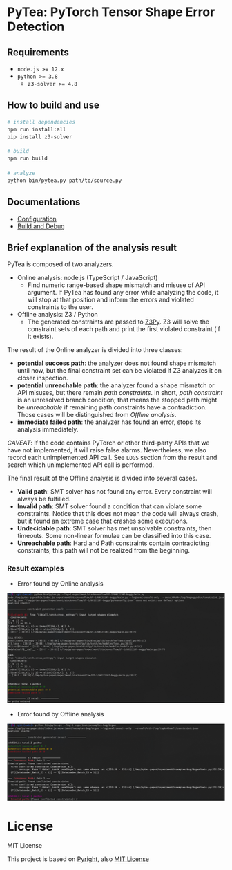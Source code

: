 # PyTea: PyTorch Tensor Shape Error Detection
## Requirements

- `node.js >= 12.x`
- `python >= 3.8`
  - `z3-solver >= 4.8`

## How to build and use

```bash
# install dependencies
npm run install:all
pip install z3-solver

# build
npm run build

# analyze
python bin/pytea.py path/to/source.py
```

## Documentations

* [Configuration](doc/config.md)
* [Build and Debug](doc/build-and-debug.md)

## Brief explanation of the analysis result

PyTea is composed of two analyzers.

- Online analysis: node.js (TypeScript / JavaScript)
  - Find numeric range-based shape mismatch and misuse of API argument. If PyTea has found any error while analyzing the code, it will stop at that position and inform the errors and violated constraints to the user.
- Offline analysis: Z3 / Python
  - The generated constraints are passed to [Z3Py](https://github.com/Z3Prover/z3). Z3 will solve the constraint sets of each path and print the first violated constraint (if it exists).

The result of the Online analyzer is divided into three classes:

- **potential success path**: the analyzer does not found shape mismatch until now, but the final constraint set can be violated if Z3 analyzes it on closer inspection.
- **potential unreachable path**: the analyzer found a shape mismatch or API misuses, but there remain _path constraints_. In short, _path constraint_ is an unresolved branch condition; that means the stopped path might be _unreachable_ if remaining path constraints have a contradiction. Those cases will be distinguished from _Offline analysis_.
- **immediate failed path**: the analyzer has found an error, stops its analysis immediately.

_CAVEAT_: If the code contains PyTorch or other third-party APIs that we have not implemented, it will raise false alarms. Nevertheless, we also record each unimplemented API call. See `LOGS` section from the result and search which unimplemented API call is performed.

The final result of the Offline analysis is divided into several cases.

- **Valid path**: SMT solver has not found any error. Every constraint will always be fulfilled.
- **Invalid path**: SMT solver found a condition that can violate some constraints. Notice that this does not mean the code will always crash, but it found an extreme case that crashes some executions.
- **Undecidable path**: SMT solver has met unsolvable constraints, then timeouts. Some non-linear formulae can be classified into this case.
- **Unreachable path**: Hard and Path constraints contain contradicting constraints; this path will not be realized from the beginning.

### Result examples

- Error found by Online analysis

![test1](img/test1.png)

- Error found by Offline analysis

![test2](img/test2.png)
# License

MIT License

This project is based on [Pyright](https://github.com/microsoft/pyright), also [MIT License](https://github.com/microsoft/pyright/blob/master/LICENSE.txt)
